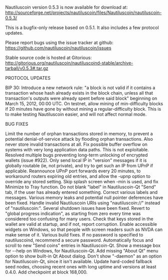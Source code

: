Nautiluscoin version 0.5.3 is now available for download at:
http://sourceforge.net/projects/nautiluscoin/files/Nautiluscoin/nautiluscoin-0.5.3/

This is a bugfix-only release based on 0.5.1.
It also includes a few protocol updates.

Please report bugs using the issue tracker at github:
https://github.com/nautiluscoin/nautiluscoin/issues

Stable source code is hosted at Gitorious:
http://gitorious.org/nautiluscoin/nautiluscoind-stable/archive-tarball/v0.5.3#.tar.gz

PROTOCOL UPDATES

BIP 30: Introduce a new network rule: "a block is not valid if it contains a transaction whose hash already exists in the block chain, unless all that transaction's outputs were already spent before said block" beginning on March 15, 2012, 00:00 UTC.
On testnet, allow mining of min-difficulty blocks if 20 minutes have gone by without mining a regular-difficulty block. This is to make testing Nautiluscoin easier, and will not affect normal mode.

BUG FIXES

Limit the number of orphan transactions stored in memory, to prevent a potential denial-of-service attack by flooding orphan transactions. Also never store invalid transactions at all.
Fix possible buffer overflow on systems with very long application data paths. This is not exploitable.
Resolved multiple bugs preventing long-term unlocking of encrypted wallets
(issue #922).
Only send local IP in "version" messages if it is globally routable (ie, not private), and try to get such an IP from UPnP if applicable.
Reannounce UPnP port forwards every 20 minutes, to workaround routers expiring old entries, and allow the -upnp option to override any stored setting.
Skip splash screen when -min is used, and fix Minimize to Tray function.
Do not blank "label" in Nautiluscoin-Qt "Send" tab, if the user has already entered something.
Correct various labels and messages.
Various memory leaks and potential null pointer deferences have been fixed.
Handle invalid Nautiluscoin URIs using "nautiluscoin://" instead of "nautiluscoin:".
Several shutdown issues have been fixed.
Revert to "global progress indication", as starting from zero every time was considered too confusing for many users.
Check that keys stored in the wallet are valid at startup, and if not, report corruption.
Enable accessible widgets on Windows, so that people with screen readers such as NVDA can make sense of it.
Various build fixes.
If no password is specified to nautiluscoind, recommend a secure password.
Automatically focus and scroll to new "Send coins" entries in Nautiluscoin-Qt.
Show a message box for --help on Windows, for Nautiluscoin-Qt.
Add missing "About Qt" menu option to show built-in Qt About dialog.
Don't show "-daemon" as an option for Nautiluscoin-Qt, since it isn't available.
Update hard-coded fallback seed nodes, choosing recent ones with long uptime and versions at least 0.4.0.
Add checkpoint at block 168,000.
